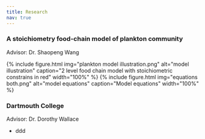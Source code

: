 ```yaml
---
title: Research
nav: true
---
```


### A stoichiometry food-chain model of plankton community
Advisor: Dr. Shaopeng Wang


{% include figure.html img="plankton model illustration.png" alt="model illustration" caption="2 level food chain model with stoichiometric constrains in red" width="100%" %}
{% include figure.html img="equations both.png" alt="model equations" caption="Model equations" width="100%" %}


### Dartmouth College <br/>
Advisor: Dr. Dorothy Wallace

- ddd


